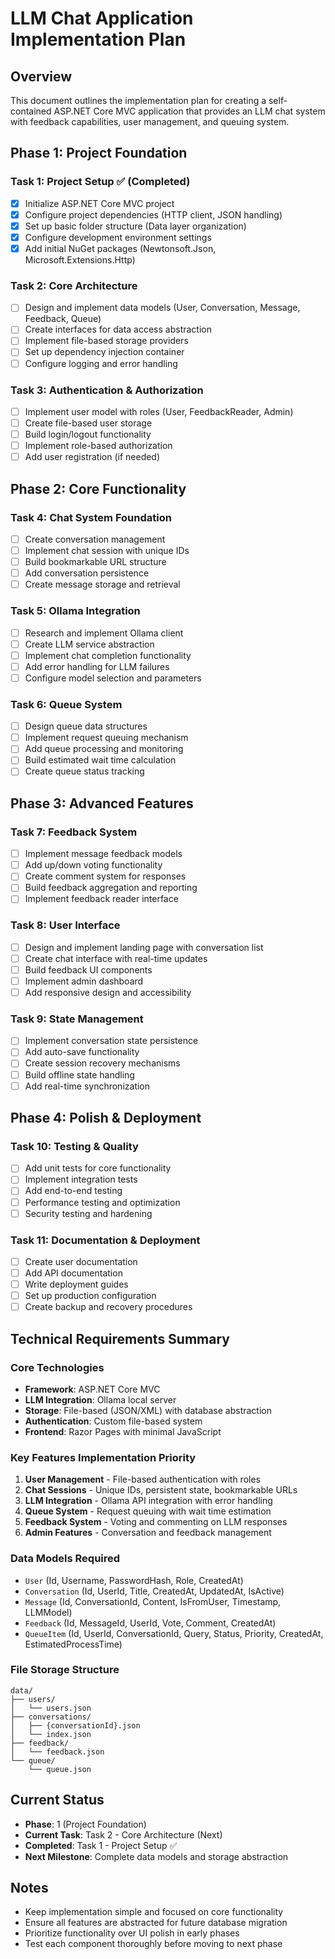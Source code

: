 # LLM Chat Application Implementation Plan

## Overview
This document outlines the implementation plan for creating a self-contained ASP.NET Core MVC application that provides an LLM chat system with feedback capabilities, user management, and queuing system.

## Phase 1: Project Foundation

### Task 1: Project Setup ✅ (Completed)
- [x] Initialize ASP.NET Core MVC project
- [x] Configure project dependencies (HTTP client, JSON handling)
- [x] Set up basic folder structure (Data layer organization)
- [x] Configure development environment settings
- [x] Add initial NuGet packages (Newtonsoft.Json, Microsoft.Extensions.Http)

### Task 2: Core Architecture
- [ ] Design and implement data models (User, Conversation, Message, Feedback, Queue)
- [ ] Create interfaces for data access abstraction
- [ ] Implement file-based storage providers
- [ ] Set up dependency injection container
- [ ] Configure logging and error handling

### Task 3: Authentication & Authorization
- [ ] Implement user model with roles (User, FeedbackReader, Admin)
- [ ] Create file-based user storage
- [ ] Build login/logout functionality
- [ ] Implement role-based authorization
- [ ] Add user registration (if needed)

## Phase 2: Core Functionality

### Task 4: Chat System Foundation
- [ ] Create conversation management
- [ ] Implement chat session with unique IDs
- [ ] Build bookmarkable URL structure
- [ ] Add conversation persistence
- [ ] Create message storage and retrieval

### Task 5: Ollama Integration
- [ ] Research and implement Ollama client
- [ ] Create LLM service abstraction
- [ ] Implement chat completion functionality
- [ ] Add error handling for LLM failures
- [ ] Configure model selection and parameters

### Task 6: Queue System
- [ ] Design queue data structures
- [ ] Implement request queuing mechanism
- [ ] Add queue processing and monitoring
- [ ] Build estimated wait time calculation
- [ ] Create queue status tracking

## Phase 3: Advanced Features

### Task 7: Feedback System
- [ ] Implement message feedback models
- [ ] Add up/down voting functionality
- [ ] Create comment system for responses
- [ ] Build feedback aggregation and reporting
- [ ] Implement feedback reader interface

### Task 8: User Interface
- [ ] Design and implement landing page with conversation list
- [ ] Create chat interface with real-time updates
- [ ] Build feedback UI components
- [ ] Implement admin dashboard
- [ ] Add responsive design and accessibility

### Task 9: State Management
- [ ] Implement conversation state persistence
- [ ] Add auto-save functionality
- [ ] Create session recovery mechanisms
- [ ] Build offline state handling
- [ ] Add real-time synchronization

## Phase 4: Polish & Deployment

### Task 10: Testing & Quality
- [ ] Add unit tests for core functionality
- [ ] Implement integration tests
- [ ] Add end-to-end testing
- [ ] Performance testing and optimization
- [ ] Security testing and hardening

### Task 11: Documentation & Deployment
- [ ] Create user documentation
- [ ] Add API documentation
- [ ] Write deployment guides
- [ ] Set up production configuration
- [ ] Create backup and recovery procedures

## Technical Requirements Summary

### Core Technologies
- **Framework**: ASP.NET Core MVC
- **LLM Integration**: Ollama local server
- **Storage**: File-based (JSON/XML) with database abstraction
- **Authentication**: Custom file-based system
- **Frontend**: Razor Pages with minimal JavaScript

### Key Features Implementation Priority
1. **User Management** - File-based authentication with roles
2. **Chat Sessions** - Unique IDs, persistent state, bookmarkable URLs
3. **LLM Integration** - Ollama API integration with error handling
4. **Queue System** - Request queuing with wait time estimation
5. **Feedback System** - Voting and commenting on LLM responses
6. **Admin Features** - Conversation and feedback management

### Data Models Required
- `User` (Id, Username, PasswordHash, Role, CreatedAt)
- `Conversation` (Id, UserId, Title, CreatedAt, UpdatedAt, IsActive)
- `Message` (Id, ConversationId, Content, IsFromUser, Timestamp, LLMModel)
- `Feedback` (Id, MessageId, UserId, Vote, Comment, CreatedAt)
- `QueueItem` (Id, UserId, ConversationId, Query, Status, Priority, CreatedAt, EstimatedProcessTime)

### File Storage Structure
```
data/
├── users/
│   └── users.json
├── conversations/
│   ├── {conversationId}.json
│   └── index.json
├── feedback/
│   └── feedback.json
└── queue/
    └── queue.json
```

## Current Status
- **Phase**: 1 (Project Foundation)
- **Current Task**: Task 2 - Core Architecture (Next)
- **Completed**: Task 1 - Project Setup ✅
- **Next Milestone**: Complete data models and storage abstraction

## Notes
- Keep implementation simple and focused on core functionality
- Ensure all features are abstracted for future database migration
- Prioritize functionality over UI polish in early phases
- Test each component thoroughly before moving to next phase